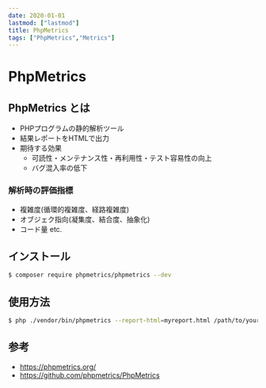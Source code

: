 ```yaml
---
date: 2020-01-01
lastmod: ["lastmod"]
title: PhpMetrics
tags: ["PhpMetrics","Metrics"]
---
```


# PhpMetrics

## PhpMetrics とは
* PHPプログラムの静的解析ツール
* 結果レポートをHTMLで出力
* 期待する効果
  * 可読性・メンテナンス性・再利用性・テスト容易性の向上
  * バグ混入率の低下

### 解析時の評価指標
* 複雑度(循環的複雑度、経路複雑度)
* オブジェク指向(凝集度、結合度、抽象化)
* コード量 etc.

## インストール

```bash
$ composer require phpmetrics/phpmetrics --dev
```

## 使用方法
```bash
$ php ./vendor/bin/phpmetrics --report-html=myreport.html /path/to/your/sources/
```

## 参考
* https://phpmetrics.org/
* https://github.com/phpmetrics/PhpMetrics
